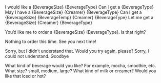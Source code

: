I would like a {BeverageSize} {BeverageType}
Can I get a {BeverageType}
May I have a {BeverageSize} {Creamer} {BeverageType}
Can I get a {BeverageSize} {BeverageTemp} {Creamer} {BeverageType}
Let me get a {BeverageSize} {Creamer} {BeverageType}

You’d like me to order a {BeverageSize} {BeverageType}. Is that right? 

Nothing to order this time. See you next time!

Sorry, but I didn’t understand that. Would you try again, please?
Sorry, I could not understand. Goodbye

What kind of beverage would you like? For example, mocha, smoothie, etc.
What size? small, medium, large?
What kind of milk or creamer?
Would you like that iced or hot?

